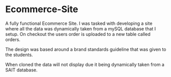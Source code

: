 # Ecommerce-Site
A fully functional Ecommerce Site. I was tasked with developing a site where all the data was dynamically taken from a mySQL database that I setup.
On checkout the users order is uploaded to a new table called orders.

The design was based around a brand standards guideline that was given to the students.

When cloned the data will not display due it being dynamically taken from a SAIT database.
